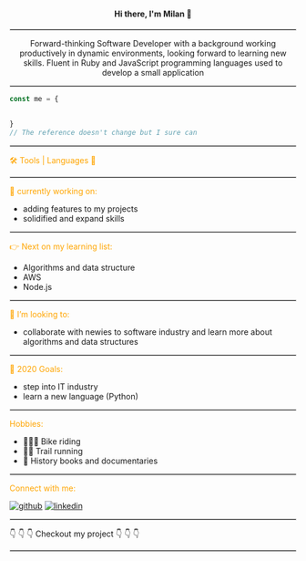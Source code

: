 

<h4 style="text-align:center"> Hi there, I'm Milan 👋  </h4>

<hr style="border:0.9px ridge lightgray"> </hr>

<p style="text-align:center">Forward-thinking Software Developer with a background working productively in dynamic environments, looking forward to learning new skills. Fluent in Ruby and JavaScript programming languages used to develop a small application </p>

<hr style="border:0.9px ridge lightgray"> </hr>

``` javascript
const me = {
  

}
// The reference doesn't change but I sure can 
```

<hr style="border:0.9px ridge lightgray"> </hr>

<p style="color:orange"> 🛠️ Tools | Languages 💬</p>

<hr style="border:0.9px ridge lightgray"> </hr>


<p style="color:orange"> 🌱 currently working on:</p>
  
  - adding features to my projects
  - solidified and expand skills 

<hr style="border:0.9px ridge lightgray"> </hr>


<p style="color:orange"> 👉 Next on my learning list:</p>

- Algorithms and data structure
- AWS
- Node.js

<hr style="border:0.9px ridge lightgray"> </hr>



<p style="color:orange">👯 I’m looking to:</p> 
  
- collaborate with newies to software industry and learn more about algorithms and data structures

<hr style="border:0.9px ridge lightgray"> </hr>


<p style="color:orange">🥅 2020 Goals:</p> 

- step into IT industry
- learn a new language (Python)

<hr style="border:0.9px ridge lightgray"> </hr>



<p style="color:orange">Hobbies:</p>

-  🚵🏼‍♂️ Bike riding
- 🏃‍♂️ Trail running
- 📜 History books and documentaries

<hr style="border:0.9px ridge lightgray"> </hr>


<p style="color:orange">Connect with me:</p>

[![github](https://cloud.githubusercontent.com/assets/17016297/18839843/0e06a67a-83d2-11e6-993a-b35a182500e0.png)][github]
[![linkedin](https://cloud.githubusercontent.com/assets/17016297/18839836/0a06deb4-83d2-11e6-8078-1d0974af0f63.png)][linkedin]


<hr style="border:0.9px ridge lightgray"> </hr>
👇 👇 👇 Checkout my project 👇 👇 👇
<hr style="border:0.9px ridge lightgray"> </hr>


[github]: https://github.com/zicna
[linkedin]: https://www.linkedin.com/feed/
